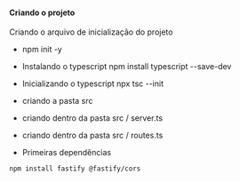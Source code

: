 #### Criando o projeto

Criando o arquivo de inicialização do projeto
* npm init -y

* Instalando o typescript
npm install typescript --save-dev

* Inicializando o typescript
npx tsc --init

* criando a pasta src
* criando dentro da pasta src / server.ts
* criando dentro da pasta src / routes.ts

* Primeiras dependências
```
npm install fastify @fastify/cors
```